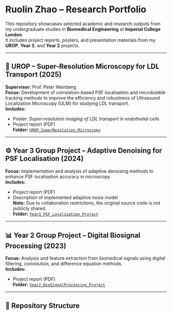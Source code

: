 # Ruolin Zhao – Research Portfolio

This repository showcases selected academic and research outputs from my undergraduate studies in **Biomedical Engineering** at **Imperial College London**.  
It includes project reports, posters, and presentation materials from my **UROP**, **Year 3**, and **Year 2** projects.

---

## 🧬 UROP – Super-Resolution Microscopy for LDL Transport (2025)
**Supervisor:** Prof. Peter Weinberg  
**Focus:** Development of correlation-based PSF localisation and microbubble tracking methods to improve the efficiency and robustness of Ultrasound Localization Microscopy (ULM) for studying LDL transport.  
**Includes:**  
- Poster: *Super-resolution imaging of LDL transport in endothelial cells*  
- Project report (PDF)  
**Folder:** [`UROP_SuperResolution_Microscopy`](./UROP_SuperResolution_Microscopy)

---

## ⚙️ Year 3 Group Project – Adaptive Denoising for PSF Localisation (2024)
**Focus:** Implementation and analysis of adaptive denoising methods to enhance PSF localisation accuracy in microscopy.  
**Includes:**  
- Project report (PDF)  
- Description of implemented adaptive noise model  
**Note:** Due to collaboration restrictions, the original source code is not publicly shared.  
**Folder:** [`Year3_PSF_Localisation_Project`](./Year3_PSF_Localisation_Project)


---

## 📊 Year 2 Group Project – Digital Biosignal Processing (2023)
**Focus:** Analysis and feature extraction from biomedical signals using digital filtering, convolution, and difference equation methods.  
**Includes:**  
- Project report (PDF)  
**Folder:** [`Year2_BioSignalProcessing_Project`](./Year2_BioSignalProcessing_Project)

---

## 📁 Repository Structure
